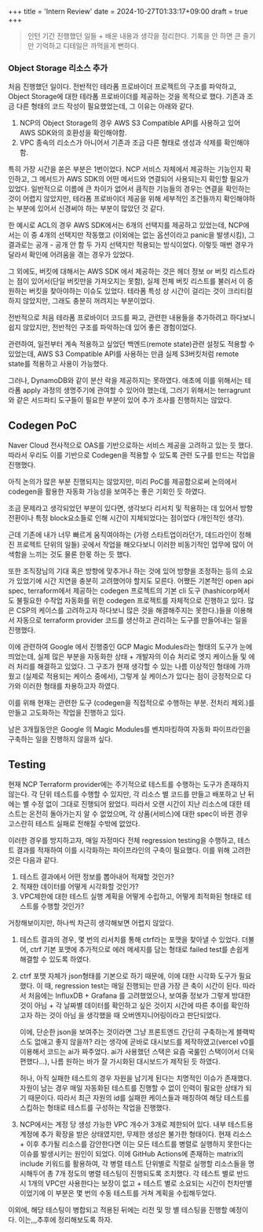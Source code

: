 +++
title = 'Intern Review'
date = 2024-10-27T01:33:17+09:00
draft = true
+++

> 인턴 기간 진행했던 일들 + 배운 내용과 생각을 정리한다.
> 기록을 안 하면 큰 줄기만 기억하고 디테일은 까먹을게 뻔하다.

### Object Storage 리소스 추가

처음 진행했던 일이다. 전반적인 테라폼 프로바이더 프로젝트의 구조를 파악하고, Object Storage에 대한 테라폼 프로바이더를 제공하는 것을 목적으로 했다.
기존과 조금 다른 형태의 코드 작성이 필요했었는데, 그 이유는 아래와 같다.

1. NCP의 Object Storage의 경우 AWS S3 Compatible API를 사용하고 있어 AWS SDK와의 호환성을 확인해야함.
2. VPC 종속의 리소스가 아니어서 기존과 조금 다른 형태로 생성과 삭제를 확인해야함.

특히 가장 시간을 쏟은 부분은 1번이었다. NCP 서비스 자체에서 제공하는 기능인지 확인하고, 그 메서드가 AWS SDK의 어떤 메서드와 연결되어 사용되는지 확인할 필요가 있었다.
일반적으로 이름에 큰 차이가 없어서 큼직한 기능들의 경우는 연결을 확인하는 것이 어렵지 않았지만, 테라폼 프로바이더 제공을 위해 세부적인 조건들까지 확인해야하는 부분에 있어서 신경써야 하는 부분이 많았던 것 같다.

한 예시로 ACL의 경우 AWS SDK에서는 6개의 선택지를 제공하고 있었는데, NCP에서는 이 중 4개의 선택지만 작동했고 (이외에는 없는 옵션이라고 panic을 발생시킴), 그 결과로는 공개 - 공개 안 함 두 가지 선택지만 적용되는 방식이었다. 이렇듯 매번 경우가 달라서 확인에 어려움을 겪는 경우가 있었다.

그 외에도, 버킷에 대해서는 AWS SDK 에서 제공하는 것은 헤더 정보 or 버킷 리스트라는 점이 있어서(단일 버킷만을 가져오지는 못함), 실제 전체 버킷 리스트를 불러서 이 중 원하는 버킷을 찾아야하는 이슈도 있었다. 테라폼 특성 상 시간이 걸리는 것이 크리티컬하지 않았지만, 그래도 충분히 꺼려지는 부분이었다.

전반적으로 처음 테라폼 프로바이더 코드를 짜고, 관련한 내용들을 추가하려고 하다보니 쉽지 않았지만, 전반적인 구조를 파악하는데 있어 좋은 경험이었다.

관련하여, 일전부터 계속 적용하고 싶었던 백엔드(remote state)관련 설정도 적용할 수 있었는데, AWS S3 Compatible API를 사용하는 만큼 실제 S3버킷처럼 remote state를 적용하고 사용이 가능했다.

그러나, DynamoDB와 같이 분산 락을 제공하지는 못하였다. 애초에 이를 위해서는 테라폼 apply 과정의 생명주기에 관여할 수 있어야 했는데, 그러기 위해서는 terragrunt와 같은 서드파티 도구들이 필요한 부분이 있어 추가 조사를 진행하지는 않았다.

## Codegen PoC

Naver Cloud 전사적으로 OAS를 기반으로하는 서비스 제공을 고려하고 있는 듯 했다. 따라서 우리도 이를 기반으로 Codegen을 적용할 수 있도록 관련 도구를 만드는 작업을 진행했다.

아직 논의가 많은 부분 진행되지는 않았지만, 미리 PoC를 제공함으로써 논의에서 codegen을 활용한 자동화 가능성을 보여주는 좋은 기회인 듯 하였다.

조금 문제라고 생각되었던 부분이 있다면, 생각보다 리서치 및 적용하는 데 있어서 방향 전환이나 특정 block요소들로 인해 시간이 지체되었다는 점이었다 (개인적인 생각).

근데 기존에 내가 너무 빠르게 움직여야하는 (가령 스타트업이라던가, 데드라인이 정해진 프로젝트 단위의 일들) 곳에서 작업을 해오다보니 이러한 비동기적인 업무에 많이 어색함을 느끼는 것도 물론 한몫 하는 듯 했다.

또한 조직장님의 기대 혹은 방향에 맞추거나 하는 것에 있어 방향을 조정하는 등의 소요가 있었기에 시간 지연을 충분히 고려했어야 할지도 모른다.
어쨌든 기본적인 open api spec, terraform에서 제공하는 codegen 프로젝트의 기본 cli 도구 (hashicorp에서도 불필요한 수작업 자동화를 위한 codegen 프로젝트를 자체적으로 진행하고 있다. 많은 CSP의 케이스를 고려하고자 하다보니 많은 것을 해결해주지는 못한다.)들을 이용해서 자동으로 terraform provider 코드를 생산하고 관리하는 도구를 만들어내는 일을 진행했다.

이에 관련하여 Google 에서 진행중인 GCP Magic Modules라는 형태의 도구가 눈에 띄었는데, 실제 많은 부분을 자동화한 상태 + 개발자의 이슈 처리로 엣지 케이스들 및 에러 처리를 해결하고 있었다. 그 구조가 현재 생각할 수 있는 나름 이상적인 형태에 가까웠고 (실제로 적용되는 케이스 중에서), 그렇게 실 케이스가 있다는 점이 긍정적으로 다가와 이러한 형태를 차용하고자 하였다.

이를 위해 현재는 관련한 도구 (codegen을 직접적으로 수행하는 부분. 전처리 제외.)를 만들고 고도화하는 작업을 진행하고 있다.

남은 3개월동안은 Google 의 Magic Modules를 벤치마킹하여 자동화 파이프라인을 구축하는 일을 진행하지 않을까 싶다.

## Testing

현재 NCP Terraform provider에는 주기적으로 테스트를 수행하는 도구가 존재하지 않는다. 각 단위 테스트를 수행할 수 있지만, 각 리소스 별 코드를 만들고 배포하고 난 뒤에는 별 수정 없이 그대로 진행되어 왔었다. 따라서 오랜 시간이 지난 리소스에 대한 테스트는 온전히 돌아가는지 알 수 없었으며, 각 상품(서비스)에 대한 spec이 바뀐 경우 고스란히 테스트 실패로 전해질 수밖에 없었다.

이러한 경우를 방지하고자, 매일 자정마다 전체 regression testing을 수행하고, 테스트 결과를 적재하여 이를 시각화하는 파이프라인의 구축이 필요했다.
이를 위해 고려한 것은 다음과 같다.

1. 테스트 결과에서 어떤 정보를 뽑아내어 적재할 것인가?
2. 적재한 데이터를 어떻게 시각화할 것인가?
3. VPC제한에 대한 테스트 실행 계획을 어떻게 수립하고, 어떻게 최적화된 형태로 테스트를 수행할 것인가?

거창해보이지만, 하나씩 차근히 생각해보면 어렵지 않았다.

1. 테스트 결과의 경우, 몇 번의 리서치를 통해 ctrf라는 포맷을 찾아낼 수 있었다.
   더불어, ctrf 기본 포맷에 추가적으로 에러 메세지를 담는 형태로 failed test를 손쉽게 해결할 수 있도록 하였다.

2. ctrf 포맷 자체가 json형태를 기본으로 하기 때문에, 이에 대한 시각화 도구가 필요했다.
   이 때, regression test는 매일 진행되는 만큼 가장 큰 축이 시간이 된다. 따라서 처음에는 InfluxDB + Grafana 를 고려했었으나,
   보여줄 정보가 그렇게 방대한 것이 아님 + 각 날짜별 데이터를 확인하고 싶은 것이지 시간에 따른 추이를 확인하고자 하는 것이 아님 을 생각했을 때
   오버엔지니어링이라고 판단되었다.

   이에, 단순한 json을 보여주는 것이라면 그냥 프론트엔드 간단히 구축하는게 블랙박스도 없애고 좋지 않을까? 라는 생각에 곧바로 대시보드를 제작하였고(vercel v0를 이용해서 코드는 ai가 짜주었다. ai가 사용했던 스택은 요즘 국룰인 스택이어서 더욱 편했다...), 나름 원하는 바가 잘 가시화된 대시보드가
   제작된 듯 하였다.

   허나, 아직 실패한 테스트의 경우 자원을 남기게 된다는 치명적인 이슈가 존재했다. 자원이 남는 경우 매일 자동화된 테스트를 진행할 수 없이 인력이 필요한 상태가 되기 때문이다. 따라서 최근 자원의 id를 실패한 케이스들과 매칭하여 해당 테스트를 스킵하는 형태로 테스트를 구성하는 작업을 진행했다.

3. NCP에서는 계정 당 생성 가능한 VPC 개수가 3개로 제한되어 있다. 내부 테스트용 계정에 추가 확장을 받은 상태였지만, 무제한 생성은 불가한 형태이다. 현재 리소스 + 이후 추가될 리소스를 감안한다면 이는 모든 테스트를 병렬로 실행하지 못한다는 이슈를 발생시키는 원인이 되었다.
   이에 GitHub Actions에 존재하는 matrix의 include 키워드를 활용하여, 각 병렬 테스트 단위별로 직렬로 실행할 리소스들을 명시해두어 총 7개 정도의 병렬 테스팅이 진행되도록 조치했다. 각 테스트 별로 반드시 1개의 VPC만 사용한다는 보장이 없고 + 테스트 별로 소요되는 시간이 천차만별이었기에 이 부분은 몇 번의 수동 테스트를 거쳐 계획을 수립해두었다.

이외에, 해당 테스팅이 병합되고 적용된 뒤에는 리전 및 망 별 테스팅을 진행할 예정이다. 이는,,,추후에 정리해보도록 하자.
